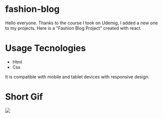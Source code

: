 # fashion-blog

Hello everyone. Thanks to the course I took on Udemig, I added a new one to my projects. Here is a "Fashion Blog Project" created with react.

# Usage Tecnologies

- Html
- Css

It is compatible with mobile and tablet devices with responsive design.

# Short Gif

![](fashion.gif)
